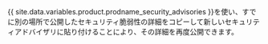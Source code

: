 {{ site.data.variables.product.prodname_security_advisories }}を使い、すでに別の場所で公開したセキュリティ脆弱性の詳細をコピーして新しいセキュリティアドバイザリに貼り付けることにより、その詳細を再度公開できます。

